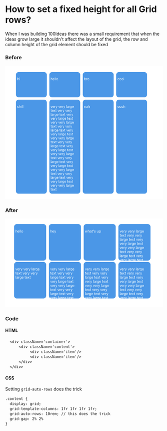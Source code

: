 # How to set a fixed height for all Grid rows?

When I was building 100Ideas there was a small requirement that when the ideas grow large it shouldn't affect the layout of the grid, the row and column height of the grid element should be fixed

### Before

![](<../../.gitbook/assets/image (4).png>)

### After

![](../../.gitbook/assets/image.png)

### Code&#x20;

#### HTML



```
  <div className='container'>
      <div className='content'>
           <div className='item'/>
           <div className='item'/>
      </div>
  </div>
```

#### CSS

Setting `grid-auto-rows` does the trick

```
.content {
  display: grid;
  grid-template-columns: 1fr 1fr 1fr 1fr;
  grid-auto-rows: 10rem; // this does the trick
  grid-gap: 2% 2%
}
```
